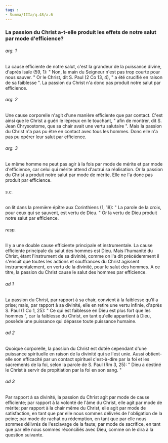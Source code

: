 ```yaml
---
tags : 
- Summa/IIIa/q.48/a.6
---
```


### La passion du Christ a-t-elle produit les effets de notre salut par mode d'efficience?

###### arg. 1
La cause efficiente de notre salut, c'est la grandeur de la puissance divine, d'après Isaïe (59, 1): " Non, la main du Seigneur n'est pas trop courte pour nous sauver. " Or le Christ, dit S. Paul (2 Co 13, 4), " a été crucifié en raison de sa faiblesse ". La passion du Christ n'a donc pas produit notre salut par efficience. 

###### arg. 2
Une cause corporelle n'agit d'une manière efficiente que par contact. C'est ainsi que le Christ a guéri le lépreux en le touchant, " afin de montrer, dit S. Jean Chrysostome, que sa chair avait une vertu salutaire ". Mais la passion du Christ n'a pas pu être en contact avec tous les hommes. Donc elle n'a pas pu opérer leur salut par efficience. 

###### arg. 3
Le même homme ne peut pas agir à la fois par mode de mérite et par mode d'efficience, car celui qui mérite attend d'autrui sa réalisation. Or la passion du Christ a produit notre salut par mode de mérite. Elle ne l'a donc pas produit par efficience. 

###### s.c.
on lit dans la première épître aux Corinthiens (1, 18): " La parole de la croix, pour ceux qui se sauvent, est vertu de Dieu. " Or la vertu de Dieu produit notre salut par efficience. 

###### resp.
Il y a une double cause efficiente principale et instrumentale. La cause efficiente principale du salut des hommes est Dieu. Mais l'humanité du Christ, étant l'instrument de sa divinité, comme on l'a dit précédemment il s'ensuit que toutes les actions et souffrances du Christ agissent instrumentalement, en vertu de la divinité, pour le salut des hommes. A ce titre, la passion du Christ cause le salut des hommes par efficience. 

###### ad 1
La passion du Christ, par rapport à sa chair, convient à la faiblesse qu'il a prise; mais, par rapport à sa divinité, elle en retire une vertu infinie, d'après S. Paul (1 Co 1, 25): " Ce qui est faiblesse en Dieu est plus fort que les hommes ", car la faiblesse du Christ, en tant qu'elle appartient à Dieu, possède une puissance qui dépasse toute puissance humaine. 

###### ad 2
Quoique corporelle, la passion du Christ est dotée cependant d'une puissance spirituelle en raison de la divinité qui se l'est unie. Aussi obtient-elle son efficacité par un contact spirituel c'est-à-dire par la foi et les sacrements de la foi, selon la parole de S. Paul (Rm 3, 25): " Dieu a destiné le Christ à servir de propitiation par la foi en son sang. " 

###### ad 3
Par rapport à sa divinité, la passion du Christ agit par mode de cause efficiente; par rapport à la volonté de l'âme du Christ, elle agit par mode de mérite; par rapport à la chair même du Christ, elle agit par mode de satisfaction, en tant que par elle nous sommes délivrés de l'obligation de la peine; par mode de rachat ou rédemption, en tant que par elle nous sommes délivrés de l'esclavage de la faute; par mode de sacrifice, en tant que par elle nous sommes réconciliés avec Dieu, comme on le dira à la question suivante. 

